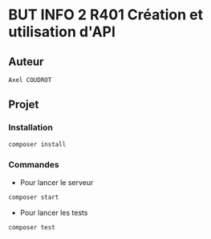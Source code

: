 # BUT INFO 2 R401 Création et utilisation d'API
## Auteur
    Axel COUDROT
## Projet
### Installation
```bash
composer install
```
### Commandes
- Pour lancer le serveur
```bash
composer start
```
- Pour lancer les tests
```bash
composer test
```